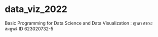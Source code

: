 # data_viz_2022
Basic Programming for Data Science and Data Visualization : ญาดา สรณะสมบูรณ์ ID 623020732-5

